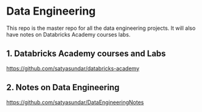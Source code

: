 # Data Engineering
This repo is the master repo for all the data engineering projects. It will also have notes on Databricks Academy courses labs.

## 1. Databricks Academy courses and Labs
https://github.com/satyasundar/databricks-academy
      
## 2. Notes on Data Engineering
https://github.com/satyasundar/DataEngineeringNotes
